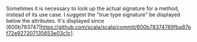 Sometimes it is necessary to look up the actual signature for a method, instead of its use case. I suggest the "true type signature" be displayed below the attributes.
It's displayed since [600b783747|https://github.com/scala/scala/commit/600b78374789fba87ef72e927207135653e03c1c].
